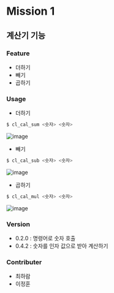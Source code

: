 # Mission 1

## 계산기 기능

### Feature

- 더하기
- 빼기
- 곱하기

### Usage

- 더하기

```bash
$ cl_cal_sum <숫자> <숫자>
```

![image](https://github.com/user-attachments/assets/855bcc81-57d9-45a3-9c85-cfa9fc87b7f6)

- 빼기

```bash
$ cl_cal_sub <숫자> <숫자>
```

![image](https://github.com/user-attachments/assets/2508af89-4a03-4b0d-b61e-71486c64694e)


- 곱하기

```bash
$ cl_cal_mul <숫자> <숫자>
```

![image](https://github.com/user-attachments/assets/f273dbe5-0567-4055-a5ae-f25fd630b456)


### Version

- 0.2.0 : 명령어로 숫자 호출
- 0.4.2 : 숫자를 인자 값으로 받아 계산하기

### Contributer
- 최하람
- 이정훈
